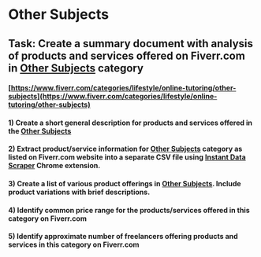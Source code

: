 # Other Subjects
## Task: Create a summary document with analysis of products and services offered on Fiverr.com in [Other Subjects](https://www.fiverr.com/categories/lifestyle/online-tutoring/other-subjects) category
#### [https://www.fiverr.com/categories/lifestyle/online-tutoring/other-subjects](https://www.fiverr.com/categories/lifestyle/online-tutoring/other-subjects)
#### 1) Create a short general description for products and services offered in the [Other Subjects](https://www.fiverr.com/categories/lifestyle/online-tutoring/other-subjects)
#### 2) Extract product/service information for [Other Subjects](https://www.fiverr.com/categories/lifestyle/online-tutoring/other-subjects) category as listed on Fiverr.com website into a separate CSV file using [Instant Data Scraper](https://chrome.google.com/webstore/detail/instant-data-scraper/ofaokhiedipichpaobibbnahnkdoiiah) Chrome extension.
#### 3) Create a list of various product offerings in [Other Subjects](https://www.fiverr.com/categories/lifestyle/online-tutoring/other-subjects). Include product variations with brief descriptions.
#### 4) Identify common price range for the products/services offered in this category on Fiverr.com
#### 5) Identify approximate number of freelancers offering products and services in this category on Fiverr.com

